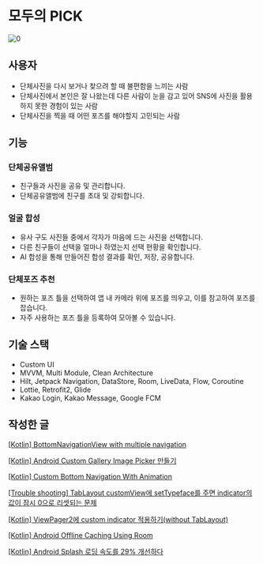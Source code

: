 # 모두의 PICK

![0](https://user-images.githubusercontent.com/58168528/191194495-f37d21a1-ca88-4e98-a91e-34dfe8072ce3.png)

## 사용자

- 단체사진을 다시 보거나 찾으려 할 때 불편함을 느끼는 사람
- 단체사진에서 본인은 잘 나왔는데 다른 사람이 눈을 감고 있어 SNS에 사진을 활용하지 못한 경험이 있는 사람
- 단체사진을 찍을 때 어떤 포즈를 해야할지 고민되는 사람

## 기능

### 단체공유앨범

- 친구들과 사진을 공유 및 관리합니다.
- 단체공유앨범에 친구를 초대 및 강퇴합니다.

### 얼굴 합성

- 유사 구도 사진들 중에서 각자가 마음에 드는 사진을 선택합니다.
- 다른 친구들이 선택을 얼마나 하였는지 선택 현황을 확인합니다.
- AI 합성을 통해 만들어진 합성 결과를 확인, 저장, 공유합니다.

### 단체포즈 추천

- 원하는 포즈 틀을 선택하여 앱 내 카메라 위에 포즈를 띄우고, 이를 참고하여 포즈를 잡습니다.
- 자주 사용하는 포즈 틀을 등록하여 모아볼 수 있습니다.

## 기술 스택

- Custom UI
- MVVM, Multi Module, Clean Architecture
- Hilt, Jetpack Navigation, DataStore, Room, LiveData, Flow, Coroutine
- Lottie, Retrofit2, Glide
- Kakao Login, Kakao Message, Google FCM

## 작성한 글

[[Kotlin] BottomNavigationView with multiple navigation](https://rccode.tistory.com/287)

[[Kotlin] Android Custom Gallery Image Picker 만들기](https://rccode.tistory.com/288)

[[Kotlin] Custom Bottom Navigation With Animation](https://rccode.tistory.com/289)

[[Trouble shooting] TabLayout customView에 setTypeface를 주면 indicator의 값이 잠시 0으로 리셋되는 문제](https://rccode.tistory.com/290)

[[Kotlin] ViewPager2에 custom indicator 적용하기(without TabLayout)](https://rccode.tistory.com/291)

[[Kotlin] Android Offline Caching Using Room](https://rccode.tistory.com/292)

[[Kotlin] Android Splash 로딩 속도를 29% 개선하다](https://rccode.tistory.com/294)
